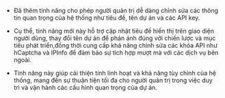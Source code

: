 - Đã thêm tính năng cho phép người quản trị dễ dàng chỉnh sửa các thông tin quan trọng của hệ thống như tiêu đề, tên dự án và các API key.

- Cụ thể, tính năng mới này hỗ trợ cập nhật tiêu đề hiển thị trên giao diện người dùng, thay đổi tên dự án để phản ánh đúng với chiến lược và mục tiêu phát triển,đồng thời cung cấp khả năng chỉnh sửa các khóa API như hCaptcha và IPInfo để đảm bảo sự tích hợp mượt mà với các dịch vụ bên ngoài.

- Tính năng này giúp cải thiện tính linh hoạt và khả năng tùy chỉnh của hệ thống, mang đến sự thuận tiện tối đa cho người quản trị trong việc duy trì và vận hành các cấu hình quan trọng của dự án.